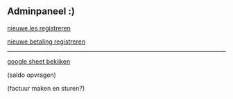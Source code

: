 ## Adminpaneel :)

[nieuwe les registreren](https://docs.google.com/forms/d/e/1FAIpQLSdljM0T3hZo5lRM7SJDArHLTEgwUjFUok8O7PsEi9tNiL8xPA/viewform?usp=pp_url)

[nieuwe betaling registreren](https://docs.google.com/forms/d/e/1FAIpQLSfWwa8EWsVsiwCwypZBg1ACNc9P92zTph3GwcUE3TqkiIMT4Q/viewform?usp=pp_url)


<a href="https://docs.google.com/forms/d/e/1FAIpQLSdljM0T3hZo5lRM7SJDArHLTEgwUjFUok8O7PsEi9tNiL8xPA/viewform?usp=pp_url" target="_blank" rel="noopener noreferrer">

---

[google sheet bekijken](https://docs.google.com/spreadsheets/d/1qMvu6Yz0MpJXyfdxcVumYOcz-GB1E1QJjI9lgP94t2Y/edit?usp=sharing)

(saldo opvragen)

(factuur maken en sturen?)
